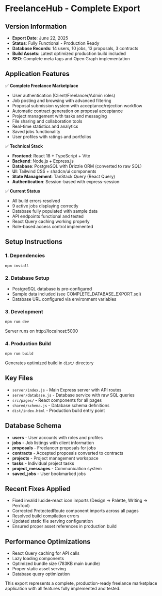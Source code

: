 # FreelanceHub - Complete Export

## Version Information
- **Export Date**: June 22, 2025
- **Status**: Fully Functional - Production Ready
- **Database Records**: 14 users, 10 jobs, 13 proposals, 3 contracts
- **Build Assets**: Latest optimized production build included
- **SEO**: Complete meta tags and Open Graph implementation

## Application Features
✅ **Complete Freelance Marketplace**
- User authentication (Client/Freelancer/Admin roles)
- Job posting and browsing with advanced filtering
- Proposal submission system with acceptance/rejection workflow
- Automatic contract generation on proposal acceptance
- Project management with tasks and messaging
- File sharing and collaboration tools
- Real-time statistics and analytics
- Saved jobs functionality
- User profiles with ratings and portfolios

✅ **Technical Stack**
- **Frontend**: React 18 + TypeScript + Vite
- **Backend**: Node.js + Express.js
- **Database**: PostgreSQL with Drizzle ORM (converted to raw SQL)
- **UI**: Tailwind CSS + shadcn/ui components
- **State Management**: TanStack Query (React Query)
- **Authentication**: Session-based with express-session

✅ **Current Status**
- All build errors resolved
- 9 active jobs displaying correctly
- Database fully populated with sample data
- API endpoints functional and tested
- React Query caching working properly
- Role-based access control implemented

## Setup Instructions

### 1. Dependencies
```bash
npm install
```

### 2. Database Setup
- PostgreSQL database is pre-configured
- Sample data included (see COMPLETE_DATABASE_EXPORT.sql)
- Database URL configured via environment variables

### 3. Development
```bash
npm run dev
```
Server runs on http://localhost:5000

### 4. Production Build
```bash
npm run build
```
Generates optimized build in `dist/` directory

## Key Files
- `server/index.js` - Main Express server with API routes
- `server/database.js` - Database service with raw SQL queries
- `src/pages/` - React components for all pages
- `shared/schema.js` - Database schema definitions
- `dist/index.html` - Production build entry point

## Database Schema
- **users** - User accounts with roles and profiles
- **jobs** - Job listings with client information
- **proposals** - Freelancer proposals for jobs
- **contracts** - Accepted proposals converted to contracts
- **projects** - Project management workspace
- **tasks** - Individual project tasks
- **project_messages** - Communication system
- **saved_jobs** - User bookmarked jobs

## Recent Fixes Applied
- Fixed invalid lucide-react icon imports (Design → Palette, Writing → PenTool)
- Corrected ProtectedRoute component imports across all pages
- Resolved build compilation errors
- Updated static file serving configuration
- Ensured proper asset references in production build

## Performance Optimizations
- React Query caching for API calls
- Lazy loading components
- Optimized bundle size (783KB main bundle)
- Proper static asset serving
- Database query optimization

This export represents a complete, production-ready freelance marketplace application with all features fully implemented and tested.